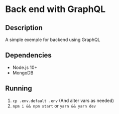# Back end with GraphQL

## Description

A simple exemple for backend using GraphQL

## Dependencies

- Node.js 10+
- MongoDB

## Running

1. `cp .env.default .env` (And alter vars as needed)
2. `npm i && npm start` or `yarn && yarn dev`
